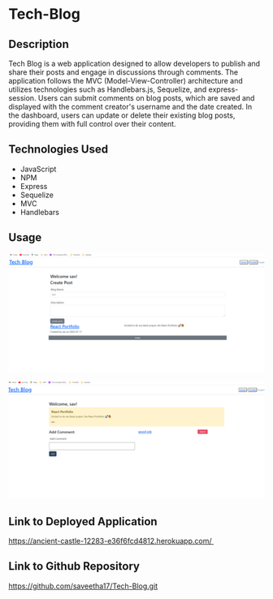 # Tech-Blog

## Description

Tech Blog is a web application designed to allow developers to publish and share their posts and engage in discussions through comments. The application follows the MVC (Model-View-Controller) architecture and utilizes technologies such as Handlebars.js, Sequelize, and express-session. Users can submit comments on blog posts, which are saved and displayed with the comment creator's username and the date created. In the dashboard, users can update or delete their existing blog posts, providing them with full control over their content.

## Technologies Used

- JavaScript
- NPM
- Express
- Sequelize
- MVC
- Handlebars

## Usage

![ScreenShot](./assets/techBlog.png)

![ScreenShot](./assets/techBlog1.png)

## Link to Deployed Application
https://ancient-castle-12283-e36f6fcd4812.herokuapp.com/ 

## Link to Github Repository

https://github.com/saveetha17/Tech-Blog.git
